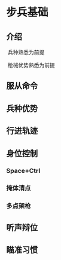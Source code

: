 # 步兵基础

## 介绍

​	兵种熟悉为前提

​	枪械优势熟悉为前提

## 服从命令

## 兵种优势

## 行进轨迹

## 身位控制

### Space+Ctrl

### 掩体清点

### 多点架枪

## 听声辩位

## 瞄准习惯







​	

​	